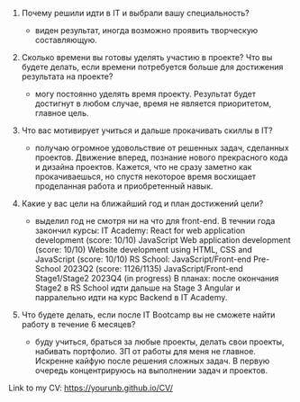 
1. Почему решили идти в IT и выбрали вашу специальность?
    - виден результат, иногда возможно проявить творческую составляющую.
    
2. Сколько времени вы готовы уделять участию в проекте? Что вы будете делать, если времени потребуется больше для достижения результата на проекте?
    - могу постоянно уделять время проекту. Результат будет достигнут в любом случае, время не является приоритетом, главное цель.

3. Что вас мотивирует учиться и дальше прокачивать скиллы в IT?
    - получаю огромное удовольствие от решенных задач, сделанных проектов. Движение вперед, познание нового прекрасного кода и дизайна проектов. Кажется, что не сразу заметно как прокачиваешься, но спустя некоторое время восхищает проделанная работа и приобретенный навык. 

4.  Какие у вас цели на ближайший год и план достижений цели?
    - выделил год не смотря ни на что для front-end. В течнии года закончил курсы:
          IT Academy:
            React for web application development (score: 10/10)
            JavaScript Web application development (score: 10/10)
            Website development using HTML, CSS and JavaScript (score: 10/10)
          RS School:
            JavaScript/Front-end Pre-School 2023Q2 (score: 1126/1135)
            JavaScript/Front-end Stage1/Stage2 2023Q4 (in progress)
          В планах: после окончания Stage2 в RS School идти дальше на Stage 3 Angular и парралельно идти на курс Backend в IT Academy.

5. Что будете делать, если после IT Bootcamp вы не сможете найти работу в течение 6 месяцев?
    - буду учиться, браться за любые проекты, делать свои проекты, набивать портфолио. ЗП от работы для меня не главное. Искренне кайфую после решения сложных задач. В первую очередь концентрируюсь на выполнении задач и проектов.

Link to my CV: https://yourunb.github.io/CV/
